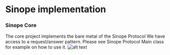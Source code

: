 # Sinope implementation

### Sinope Core
The core project implements the bare metal of the Sinope Protocol
We have access to a request/answer pattern. 
Please see Sinope Protocol Main class for example on how to use it.
![alt text](https://github.com/chaton78/sinope-core/raw/master/class.png "Sinope Core class diagram")
